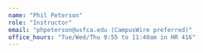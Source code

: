 ```yaml
---
name: "Phil Peterson"
role: "Instructor"
email: "phpeterson@usfca.edu (CampusWire preferred)"
office_hours: "Tue/Wed/Thu 9:55 to 11:40am in HR 416"
---
```


